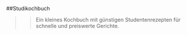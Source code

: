 ##Studikochbuch

>> Ein kleines Kochbuch mit günstigen Studentenrezepten für schnelle und preiswerte Gerichte. 
